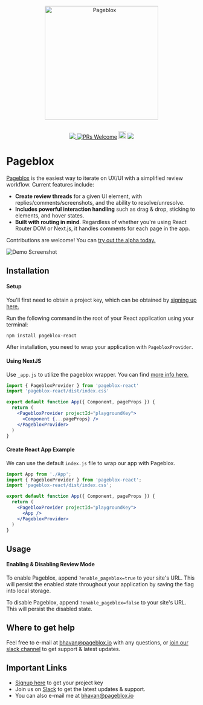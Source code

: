 <div align="center">
  <br>
  <img alt="Pageblox" src="https://i.postimg.cc/jdwrK6w6/pageblox-github-logo.png" width="300px">
<br/>
</div>
<br/>
<p align="center">
<a href="https://289qfe92z29.typeform.com/to/LJNGDV6f">
    <img src="https://img.shields.io/badge/We're%20open%20for%20alpha!-Join-%2322c55e" />
  </a>
<a href='http://makeapullrequest.com'><img alt='PRs Welcome' src='https://img.shields.io/badge/PRs-welcome-brightgreen.svg?style=shields'/></a>
<a href='https://join.slack.com/t/pagebloxworkspace/shared_invite/zt-1tdckdevn-3GmY2amkNY2ZpdD6iuIZmQ'><img alt="Join Slack Community" src="https://img.shields.io/badge/Slack-4A154B?style=for-the-badge&logo=slack&logoColor=white" height="20"/></a>
<img src="https://img.shields.io/badge/license-MIT-green" />
</p>

# Pageblox
[Pageblox](https://www.pageblox.io) is the easiest way to iterate on UX/UI with a simplified review workflow. Current features include:

- <b>Create review threads</b> for a given UI element, with replies/comments/screenshots, and the ability to resolve/unresolve.
- <b>Includes powerful interaction handling</b> such as drag & drop, sticking to elements, and hover states.
- <b>Built with routing in mind</b>. Regardless of whether you're using React Router DOM or Next.js, it handles comments for each page in the app.

Contributions are welcome! You can [try out the alpha today.](https://289qfe92z29.typeform.com/to/LJNGDV6f)

![Demo Screenshot](https://i.postimg.cc/SQzBSG3G/pageblox-demo-screenshot.png)

## Installation

#### Setup

You'll first need to obtain a project key, which can be obtained by [signing up here.](https://289qfe92z29.typeform.com/to/LJNGDV6f)

Run the following command in the root of your React application using your terminal:

  ```bash
  npm install pageblox-react
  ```

After installation, you need to wrap your application with ```PagebloxProvider```.

  #### Using NextJS
  
  Use ```_app.js``` to utilize the pageblox wrapper. You can find [more info here.](https://nextjs.org/docs/advanced-features/custom-app)

  ```jsx
  import { PagebloxProvider } from 'pageblox-react'
  import 'pageblox-react/dist/index.css'

  export default function App({ Component, pageProps }) {
    return (
      <PagebloxProvider projectId="playgroundKey">
        <Component {...pageProps} />
      </PagebloxProvider>
    )
  }
  ```
  
  #### Create React App Example

  We can use the default ```index.js``` file to wrap our app with Pageblox.

  ```jsx
  import App from './App';
  import { PagebloxProvider } from 'pageblox-react';
  import 'pageblox-react/dist/index.css';

  export default function App({ Component, pageProps }) {
    return (
      <PagebloxProvider projectId="playgroundKey">
        <App />
      </PagebloxProvider>
    )
  }
  ```

## Usage

#### Enabling & Disabling Review Mode

To enable Pageblox, append ```?enable_pageblox=true``` to your site's URL. This will persist the enabled state throughout your application by saving the flag into local storage.

To disable Pageblox, append ```?enable_pageblox=false``` to your site's URL. This will persist the disabled state.

## Where to get help

Feel free to e-mail at bhavan@pageblox.io with any questions, or [join our slack channel](https://join.slack.com/t/pagebloxworkspace/shared_invite/zt-1tdckdevn-3GmY2amkNY2ZpdD6iuIZmQ) to get support & latest updates.

## Important Links


- [Signup here](https://289qfe92z29.typeform.com/to/LJNGDV6f) to get your project key
- Join us on [Slack](https://join.slack.com/t/pagebloxworkspace/shared_invite/zt-1tdckdevn-3GmY2amkNY2ZpdD6iuIZmQ) to get the latest updates & support.
- You can also e-mail me at bhavan@pageblox.io